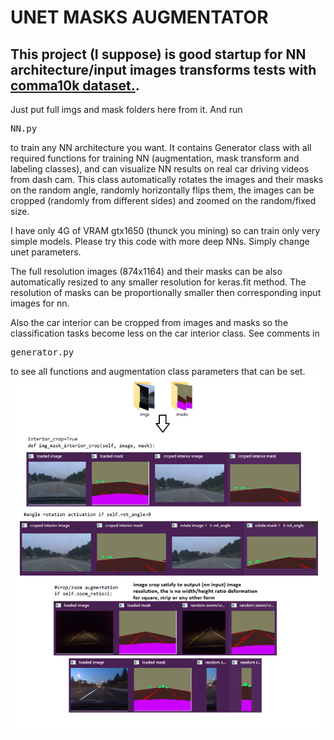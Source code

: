 # UNET MASKS AUGMENTATOR

This project (I suppose) is good startup for NN architecture/input images transforms tests with [comma10k dataset.](https://github.com/commaai/comma10k).
---
Just put full imgs and mask folders here from it.
And run <pre>NN.py</pre> to train any NN architecture you want.
It contains Generator class with all required functions for training NN (augmentation, mask transform and labeling classes), and can visualize NN results on real car driving videos from dash cam.
This class automatically rotates the images and their masks on the random angle, randomly horizontally flips them, the images can be cropped (randomly from different sides) and zoomed on the random/fixed size.

I have only 4G of VRAM gtx1650 (thunck you mining) so can train only very simple models. Please try this code with more deep NNs. Simply change unet parameters.

The full resolution images (874x1164) and their masks can be also automatically resized to any smaller resolution for keras.fit method. The resolution of masks can be proportionally smaller then corresponding input images for nn.

Also the car interior can be cropped from images and masks so the classification tasks become less on the car interior class.
See comments in <pre>generator.py</pre> to see all functions and  augmentation class parameters that can be set.
![generator class functions](./examples/generator1.png)
